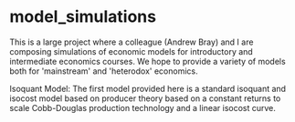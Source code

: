 model_simulations
=================

This is a large project where a colleague (Andrew Bray) and I are composing simulations of  economic models for introductory and
intermediate economics courses. We hope to provide a variety of models both for 'mainstream' and 'heterodox' economics. 

Isoquant Model:
The first model provided here is a standard isoquant and isocost model based on producer theory based on a constant returns to 
scale Cobb-Douglas production technology and a linear isocost curve. 
